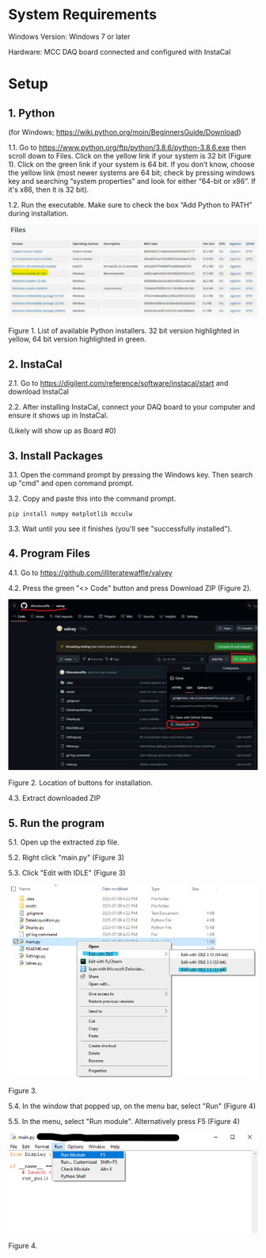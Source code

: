 # System Requirements

Windows Version: Windows 7 or later

Hardware: MCC DAQ board connected and configured with InstaCal

# Setup

## 1. Python
(for Windows; https://wiki.python.org/moin/BeginnersGuide/Download)

1.1. Go to https://www.python.org/ftp/python/3.8.6/python-3.8.6.exe then scroll down to Files. Click on the yellow link if your system is 32 bit (Figure 1). Click on the green link if your system is 64 bit. If you don’t know, choose the yellow link (most newer systems are 64 bit; check by pressing windows key and searching “system properties” and look for either “64-bit or x86”. If it's x86, then it is 32 bit).

1.2. Run the executable. Make sure to check the box “Add Python to PATH” during installation.

![Python Installer Screenshot](assets/installPython.png)

Figure 1. List of available Python installers. 32 bit version highlighted in yellow, 64 bit version highlighted in green.

## 2. InstaCal

2.1. Go to https://digilent.com/reference/software/instacal/start and download InstaCal

2.2. After installing InstaCal, connect your DAQ board to your computer and ensure it shows up in InstaCal.

(Likely will show up as Board #0)

## 3. Install Packages

3.1. Open the command prompt by pressing the Windows key. Then search up "cmd" and open command prompt.

3.2. Copy and paste this into the command prompt.
    
    pip install numpy matplotlib mcculw

3.3. Wait until you see it finishes (you'll see "successfully installed").

## 4. Program Files

4.1. Go to https://github.com/illiteratewaffle/valvey

4.2. Press the green "<> Code" button and press Download ZIP (Figure 2).

![GitHub download screenshot](assets/github_download.png)

Figure 2. Location of buttons for installation.

4.3. Extract downloaded ZIP

## 5. Run the program

5.1. Open up the extracted zip file.

5.2. Right click "main.py" (Figure 3)

5.3. Click "Edit with IDLE" (Figure 3)

![file location](assets/mainLocation.png)

Figure 3.

5.4. In the window that popped up, on the menu bar, select "Run" (Figure 4)

5.5. In the menu, select "Run module". Alternatively press F5 (Figure 4)

![Run location](assets/runImage.png)

Figure 4.